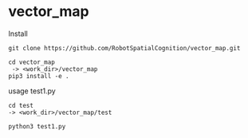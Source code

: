 # vector_map

Install

```
git clone https://github.com/RobotSpatialCognition/vector_map.git

cd vector_map
 -> <work_dir>/vector_map
pip3 install -e .

```


usage test1.py
```
cd test
-> <work_dir>/vector_map/test

python3 test1.py
```
